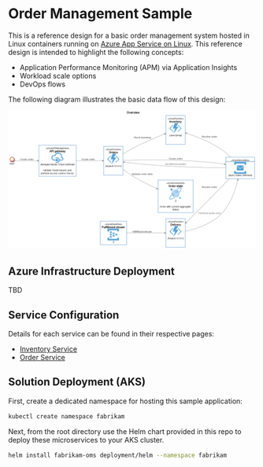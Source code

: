 # Order Management Sample

This is a reference design for a basic order management system hosted in Linux containers running on [Azure App Service on Linux](https://docs.microsoft.com/en-us/azure/app-service/containers/quickstart-docker). This reference design is intended to highlight the following concepts:

* Application Performance Monitoring (APM) via Application Insights
* Workload scale options
* DevOps flows

The following diagram illustrates the basic data flow of this design:

<img src="media/overview.png" />

## Azure Infrastructure Deployment

TBD

## Service Configuration

Details for each service can be found in their respective pages:

* [Inventory Service](services/inventory/README.md)
* [Order Service](services/orders/README.md)

## Solution Deployment (AKS)

First, create a dedicated namespace for hosting this sample application:

```bash
kubectl create namespace fabrikam
```

Next, from the root directory use the Helm chart provided in this repo to deploy these microservices to your AKS cluster.

```bash
helm install fabrikam-oms deployment/helm --namespace fabrikam
```
